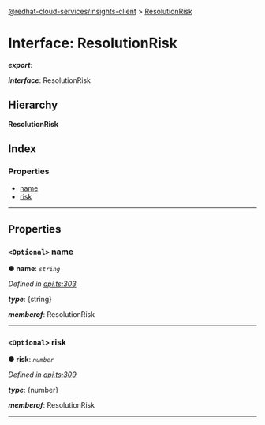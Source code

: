 [@redhat-cloud-services/insights-client](../README.md) > [ResolutionRisk](../interfaces/resolutionrisk.md)

# Interface: ResolutionRisk

*__export__*: 

*__interface__*: ResolutionRisk

## Hierarchy

**ResolutionRisk**

## Index

### Properties

* [name](resolutionrisk.md#name)
* [risk](resolutionrisk.md#risk)

---

## Properties

<a id="name"></a>

### `<Optional>` name

**● name**: *`string`*

*Defined in [api.ts:303](https://github.com/RedHatInsights/javascript-clients/blob/master/packages/insights/api.ts#L303)*

*__type__*: {string}

*__memberof__*: ResolutionRisk

___
<a id="risk"></a>

### `<Optional>` risk

**● risk**: *`number`*

*Defined in [api.ts:309](https://github.com/RedHatInsights/javascript-clients/blob/master/packages/insights/api.ts#L309)*

*__type__*: {number}

*__memberof__*: ResolutionRisk

___

